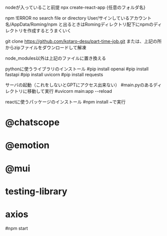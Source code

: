 nodeが入っていること前提
npx create-react-app {任意のフォルダ名}

npm !ERROR no search file or directory User/サインしているアカウント名/AppData/Roming/npm
と出るときはRomingディレクトリ配下にnpmのディレクトリを作成するとうまくいく

git clone https://github.com/kotaro-desu/part-time-job.git
または、上記の所からzipファイルをダウンロードして解凍

node_modules以外は上記のファイルに置き換える

pythonに使うライブラリのインストール
#pip install openai
#pip install fastapi
#pip install uvicorn
#pip install requests

サーバの起動（これをしないとGPTにアクセス出来ない）
#main.pyのあるディレクトリに移動して実行
#uvicorn main:app --reload

reactに使うパッケージのインストール
#npm install ~で実行
#	@chatscope
#	@emotion
#	@mui
#	testing-library
#	axios
	

#npm start
